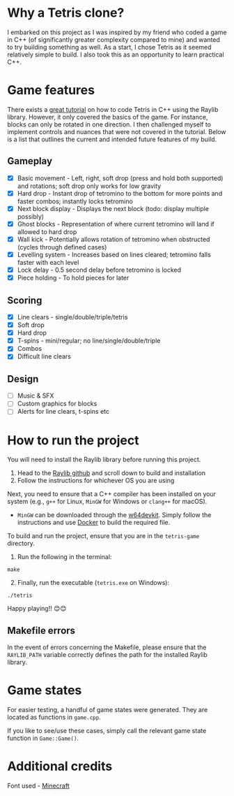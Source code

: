# Why a Tetris clone?
I embarked on this project as I was inspired by my friend who coded a game in C++ (of significantly greater complexity compared to mine) and wanted to try building something as well. As a start, I chose Tetris as it seemed relatively simple to build. I also took this as an opportunity to learn practical C++.

# Game features
There exists a [great tutorial](https://www.youtube.com/watch?v=wVYKG_ch4yM) on how to code Tetris in C++ using the Raylib library. However, it only covered the basics of the game. For instance, blocks can only be rotated in one direction. I then challenged myself to implement controls and nuances that were not covered in the tutorial. Below is a list that outlines the current and intended future features of my build.

## Gameplay
- [x] Basic movement - Left, right, soft drop (press and hold both supported) and rotations; soft drop only works for low gravity
- [x] Hard drop - Instant drop of tetromino to the bottom for more points and faster combos; instantly locks tetromino
- [x] Next block display - Displays the next block (todo: display multiple possibly)
- [x] Ghost blocks - Representation of where current tetromino will land if allowed to hard drop
- [x] Wall kick - Potentially allows rotation of tetromino when obstructed (cycles through defined cases)
- [x] Levelling system - Increases based on lines cleared; tetromino falls faster with each level
- [x] Lock delay - 0.5 second delay before tetromino is locked
- [x] Piece holding - To hold pieces for later

## Scoring
- [x] Line clears - single/double/triple/tetris
- [x] Soft drop
- [x] Hard drop
- [x] T-spins - mini/regular; no line/single/double/triple
- [x] Combos
- [x] Difficult line clears

## Design
- [ ] Music & SFX
- [ ] Custom graphics for blocks
- [ ] Alerts for line clears, t-spins etc

# How to run the project
You will need to install the Raylib library before running this project. 
1. Head to the [Raylib github](https://github.com/raysan5/raylib) and scroll down to build and installation
2. Follow the instructions for whichever OS you are using

Next, you need to ensure that a C++ compiler has been installed on your system (e.g., `g++` for Linux, `MinGW` for Windows or `clang++` for macOS).
- `MinGW` can be downloaded through the [w64devkit](https://github.com/skeeto/w64devkit/releases). Simply follow the instructions and use [Docker](https://www.docker.com/) to build the required file.

To build and run the project, ensure that you are in the `tetris-game` directory.
1. Run the following in the terminal:
```shell
make
```
2. Finally, run the executable (`tetris.exe` on Windows):
```shell
./tetris
```

Happy playing!! 😊​😊​

## Makefile errors
In the event of errors concerning the Makefile, please ensure that the `RAYLIB_PATH` variable correctly defines the path for the installed Raylib library.

# Game states
For easier testing, a handful of game states were generated. They are located as functions in `game.cpp`.

If you like to see/use these cases, simply call the relevant game state function in `Game::Game()`.

# Additional credits
Font used - [Minecraft](https://www.dafont.com/minecraft.font)
